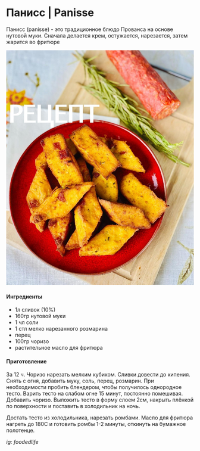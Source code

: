 ﻿---
image: ../pics/panisse.jpg
---
# Панисс \| Panisse

Панисс \(panisse\) - это традиционное блюдо Прованса на основе нутовой муки. Сначала делается крем, остужается, нарезается, затем жарится во фритюре

![Panisse](../pics/panisse.jpg)

#### Ингредиенты

* 1л сливок \(10%\)
* 160гр нутовой муки
* 1 чл соли
* 1 стл мелко нарезанного розмарина
* перец
* 100гр чоризо
* растительное масло для фритюра

#### Приготовление

За 12 ч. Чоризо нарезать мелким кубиком. Сливки довести до кипения. Снять с огня, добавить муку, соль, перец, розмарин. При необходимости пробить блендером, чтобы получилось однородное тесто. Варить тесто на слабом огне 15 минут, постоянно помешивая. Добавить чоризо. Выложить тесто в форму слоем 2см, накрыть плёнкой по поверхности и поставить в холодильник на ночь.

Достать тесто из холодильника, нарезать ромбами. Масло для фритюра нагреть до 180С и готовить ромбы 1-2 минуты, откинуть на бумажное полотенце.

*ig: foodedlife*
